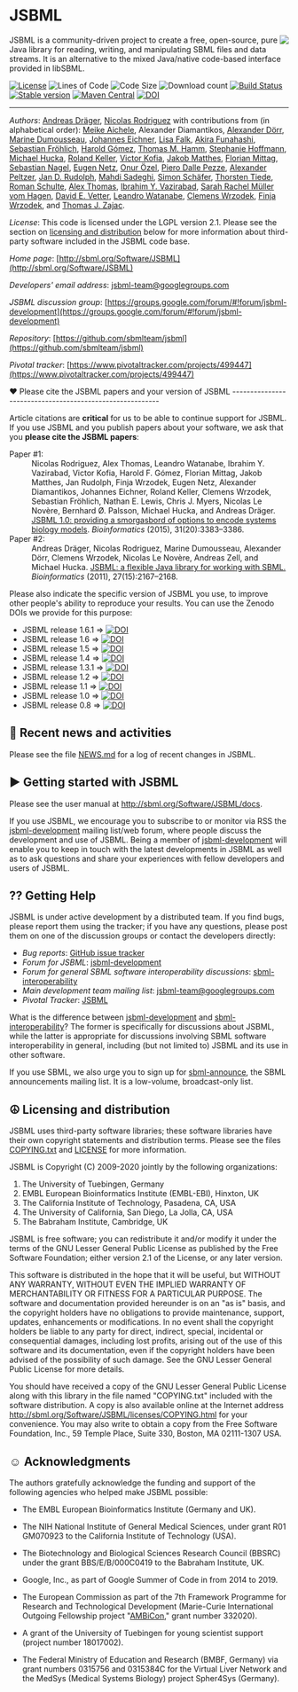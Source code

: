 JSBML
=====

<img align="right" src="doc/common/logo/jsbml_logo_200px.png"> JSBML is a community-driven project to create a free, open-source, pure Java library for reading, writing, and manipulating SBML files and data streams. It is an alternative to the mixed Java/native code-based interface provided in libSBML. 

[![License](http://img.shields.io/:license-LGPL-blue.svg?style=plastic)](https://www.gnu.org/licenses/old-licenses/lgpl-2.1.en.html)
![Lines of Code](https://img.shields.io/tokei/lines/github/sbmlteam/jsbml?color=orange&style=plastic)
![Code Size](https://img.shields.io/github/languages/code-size/sbmlteam/jsbml.svg?style=plastic)
![Download count](https://img.shields.io/github/downloads/sbmlteam/jsbml/total.svg?style=plastic)
[![Build Status](https://img.shields.io/travis/com/sbmlteam/jsbml.svg?style=plastic)](https://travis-ci.com/sbmlteam/jsbml)
[![Stable version](https://img.shields.io/badge/stable_version-1.6.1-brightgreen.svg?style=plastic)](https://github.com/sbmlteam/jsbml/releases/tag/v1.6.1)
[![Maven Central](https://img.shields.io/maven-central/v/org.sbml.jsbml/jsbml?version=1.6.1?label=Maven%20Central&style=plastic)](https://search.maven.org/search?q=jsbml)
[![DOI](http://img.shields.io/badge/DOI-10.1093%20%2F%20bioinformatics%20%2F%20btv341-blue.svg?style=plastic)](https://doi.org/10.1093/bioinformatics/btv341)

----
*Authors*: [Andreas Dräger](https://uni-tuebingen.de/en/134053),
[Nicolas Rodriguez](https://uk.linkedin.com/in/nicolas-rodriguez-b1640a5)
with contributions from (in alphabetical order):
[Meike Aichele](https://github.com/MeikeAi/),
Alexander Diamantikos,
[Alexander Dörr](http://www.cogsys.cs.uni-tuebingen.de/mitarb/doerr/),
[Marine Dumousseau](https://sourceforge.net/u/marine3/profile/),
[Johannes Eichner](http://www.cogsys.cs.uni-tuebingen.de/mitarb/eichner/),
[Lisa Falk](https://github.com/LisaFalk),
[Akira Funahashi](http://fun.bio.keio.ac.jp/~funa/),
[Sebastian Fröhlich](https://www.linkedin.com/in/sebastian-fröhlich-74b34b92/),
[Harold Gómez](https://www.bsse.ethz.ch/cobi/people/person-detail.html?persid=211340),
[Thomas M. Hamm](https://github.com/tmhamm),
[Stephanie Hoffmann](http://www.cogsys.cs.uni-tuebingen.de/mitarb/hoffmann/),
[Michael Hucka](http://www.cds.caltech.edu/~mhucka),
[Roland Keller](http://www.cogsys.cs.uni-tuebingen.de/mitarb/keller/),
[Victor Kofia](http://kofiav.blogspot.ca),
[Jakob Matthes](https://github.com/jakobmatthes),
[Florian Mittag](http://www.cogsys.cs.uni-tuebingen.de/mitarb/mittag/),
[Sebastian Nagel](http://www.ti.uni-tuebingen.de/Sebastian-Nagel.1843.0.html),
[Eugen Netz](https://abi.inf.uni-tuebingen.de/People/netz),
[Onur Özel](https://github.com/Onur101010),
[Piero Dalle Pezze](https://www.linkedin.com/in/pdallepezze),
[Alexander Peltzer](http://it.inf.uni-tuebingen.de/?page_id=110),
[Jan D. Rudolph](http://www.biochem.mpg.de/employees/47658/226605),
[Mahdi Sadeghi](https://uni-tuebingen.de/en/faculties/faculty-of-science/departments/computer-science/lehrstuehle/cognitive-modeling/staff/mahdi-sadeghi/),
[Simon Schäfer](https://www.linkedin.com/in/simon-h-schaefer/),
[Thorsten Tiede](https://github.com/thortiede),
[Roman Schulte](http://www.roman-schulte.de),
[Alex Thomas](http://sbrg.ucsd.edu/researchers/thomas/),
[Ibrahim Y. Vazirabad](http://www.mscs.mu.edu/~ivazirab/),
[Sarah Rachel Müller vom Hagen](https://github.com/mvhsara),
[David E. Vetter](https://github.com/DEVetter),
[Leandro Watanabe](http://www.async.ece.utah.edu/~leandro/),
[Clemens Wrzodek](http://www.cogsys.cs.uni-tuebingen.de/mitarb/wrzodek/),
[Finja Wrzodek](http://www.cogsys.cs.uni-tuebingen.de/mitarb/buechel/),
and
[Thomas J. Zajac](https://github.com/mephenor/).


*License*: This code is licensed under the LGPL version 2.1.  Please see the section on [licensing and distribution](#-licensing-and-distribution) below for more information about third-party software included in the JSBML code base.

*Home page*: [http://sbml.org/Software/JSBML](http://sbml.org/Software/JSBML)

*Developers' email address*: [jsbml-team@googlegroups.com](mailto:jsbml-team@googlegroups.com)

*JSBML discussion group*: [https://groups.google.com/forum/#!forum/jsbml-development](https://groups.google.com/forum/#!forum/jsbml-development)

*Repository*: [https://github.com/sbmlteam/jsbml](https://github.com/sbmlteam/jsbml)

*Pivotal tracker*: [https://www.pivotaltracker.com/projects/499447](https://www.pivotaltracker.com/projects/499447)

<div id="cite"/>
♥️ Please cite the JSBML papers and your version of JSBML
---------------------------------------------------------

Article citations are **critical** for us to be able to continue support for JSBML.  If you use JSBML and you publish papers about your software, we ask that you **please cite the JSBML papers**:

<dl>
<dt>Paper #1:</dt>
<dd>Nicolas Rodriguez, Alex Thomas, Leandro Watanabe, Ibrahim Y. Vazirabad, Victor Kofia, Harold F. Gómez, Florian Mittag, Jakob Matthes, Jan Rudolph, Finja Wrzodek, Eugen Netz, Alexander Diamantikos, Johannes Eichner, Roland Keller, Clemens Wrzodek, Sebastian Fröhlich, Nathan E. Lewis, Chris J. Myers, Nicolas Le Novère, Bernhard Ø. Palsson, Michael Hucka, and Andreas Dräger. <a href="http://bioinformatics.oxfordjournals.org/content/31/20/3383">JSBML 1.0: providing a smorgasbord of options to encode systems biology models</a>. <i>Bioinformatics</i> (2015), 31(20):3383&ndash;3386.</dd>

<dt>Paper #2:</dt>
<dd>Andreas Dräger, Nicolas Rodriguez, Marine Dumousseau, Alexander Dörr, Clemens Wrzodek, Nicolas Le Novère, Andreas Zell, and Michael Hucka. <a href="http://bioinformatics.oxfordjournals.org/content/27/15/2167">JSBML: a flexible Java library for working with SBML.</a> <i>Bioinformatics</i> (2011), 27(15):2167–2168.</dd>
</dl>

Please also indicate the specific version of JSBML you use, to improve other people's ability to reproduce your results.  You can use the Zenodo DOIs we provide for this purpose:

* JSBML release 1.6.1 &rArr; [![DOI](https://zenodo.org/badge/DOI/10.5281/zenodo.5820927.svg)](https://doi.org/10.5281/zenodo.5820927)
* JSBML release 1.6 &rArr; [![DOI](https://zenodo.org/badge/DOI/10.5281/zenodo.5789493.svg?style=plastic)](https://doi.org/10.5281/zenodo.5789493)
* JSBML release 1.5 &rArr; [![DOI](https://zenodo.org/badge/DOI/10.5281/zenodo.3751775.svg?style=plastic)](https://doi.org/10.5281/zenodo.3751775)
* JSBML release 1.4 &rArr; [![DOI](https://zenodo.org/badge/DOI/10.5281/zenodo.1346189.svg?style=plastic)](https://doi.org/10.5281/zenodo.1346189)
* JSBML release 1.3.1 &rArr; [![DOI](https://zenodo.org/badge/DOI/10.5281/zenodo.1118387.svg?style=plastic)](https://doi.org/10.5281/zenodo.1118387)
* JSBML release 1.2 &rArr; [![DOI](https://zenodo.org/badge/DOI/10.5281/zenodo.200544.svg?style=plastic)](https://doi.org/10.5281/zenodo.200544)
* JSBML release 1.1 &rArr; [![DOI](https://zenodo.org/badge/DOI/10.5281/zenodo.55323.svg?style=plastic)](https://doi.org/10.5281/zenodo.55323)
* JSBML release 1.0 &rArr; [![DOI](https://zenodo.org/badge/DOI/10.5281/zenodo.55635.svg?style=plastic)](https://doi.org/10.5281/zenodo.55635)
* JSBML release 0.8 &rArr; [![DOI](https://zenodo.org/badge/DOI/10.5281/zenodo.55636.svg?style=plastic)](https://doi.org/10.5281/zenodo.55636)


📰 Recent news and activities
-----------------------------

Please see the file [NEWS.md](NEWS.md) for a log of recent changes in JSBML.


► Getting started with JSBML
----------------------------

Please see the user manual at http://sbml.org/Software/JSBML/docs.

If you use JSBML, we encourage you to subscribe to or monitor via RSS the [jsbml-development](https://groups.google.com/forum/#!forum/jsbml-development) mailing list/web forum, where people discuss the development and use of JSBML.  Being a member of [jsbml-development](https://groups.google.com/forum/#!forum/jsbml-development) will enable you to keep in touch with the latest developments in JSBML as well as to ask questions and share your experiences with fellow developers and users of JSBML.


⁇ Getting Help
------------

JSBML is under active development by a distributed team.  If you find bugs, please report them using the tracker; if you have any questions, please post them on one of the discussion groups or contact the developers directly:

* *Bug reports*: [GitHub issue tracker](https://github.com/sbmlteam/jsbml/issues)
* *Forum for JSBML*: [jsbml-development](https://groups.google.com/forum/#!forum/jsbml-development)
* *Forum for general SBML software interoperability discussions*: [sbml-interoperability](https://groups.google.com/forum/#!forum/sbml-interoperability)
* *Main development team mailing list*: [jsbml-team@googlegroups.com](mailto:jsbml-team@googlegroups.com)
* *Pivotal Tracker*: [JSBML](https://www.pivotaltracker.com/n/projects/499447)

What is the difference between [jsbml-development](https://groups.google.com/forum/#!forum/jsbml-development) and [sbml-interoperability](https://groups.google.com/forum/#!forum/sbml-interoperability)?  The former is specifically for discussions about JSBML, while the latter is appropriate for discussions involving SBML software interoperability in general, including (but not limited to) JSBML and its use in other software.

If you use SBML, we also urge you to sign up for [sbml-announce](https://groups.google.com/forum/#!forum/sbml-announce), the SBML announcements mailing list.  It is a low-volume, broadcast-only list.


☮ Licensing and distribution
----------------------------

JSBML uses third-party software libraries; these software libraries have their own copyright statements and distribution terms.  Please see the files [COPYING.txt](./COPYING.txt) and [LICENSE](./LICENSE) for more information.

JSBML is Copyright (C) 2009-2020 jointly by the following organizations:

1. The University of Tuebingen, Germany
2. EMBL European Bioinformatics Institute (EMBL-EBI), Hinxton, UK
3. The California Institute of Technology, Pasadena, CA, USA
4. The University of California, San Diego, La Jolla, CA, USA
5. The Babraham Institute, Cambridge, UK

JSBML is free software; you can redistribute it and/or modify it under the terms of the GNU Lesser General Public License as published by the Free Software Foundation; either version 2.1 of the License, or any later version.

This software is distributed in the hope that it will be useful, but WITHOUT ANY WARRANTY, WITHOUT EVEN THE IMPLIED WARRANTY OF MERCHANTABILITY OR FITNESS FOR A PARTICULAR PURPOSE.  The software and documentation provided hereunder is on an "as is" basis, and the copyright holders have no obligations to provide maintenance, support, updates, enhancements or modifications.  In no event shall the copyright holders be liable to any party for direct, indirect, special, incidental or consequential damages, including lost profits, arising out of the use of this software and its documentation, even if the copyright holders have been advised of the possibility of such damage.  See the GNU Lesser General Public License for more details.

You should have received a copy of the GNU Lesser General Public License along with this library in the file named "COPYING.txt" included with the software distribution.  A copy is also available online at the Internet address http://sbml.org/Software/JSBML/licenses/COPYING.html for your convenience.  You may also write to obtain a copy from the Free Software Foundation, Inc., 59 Temple Place, Suite 330, Boston, MA 02111-1307 USA.


☺ Acknowledgments
-----------------------

The authors gratefully acknowledge the funding and support of the following agencies who helped make JSBML possible:

* The EMBL European Bioinformatics Institute (Germany and UK).

* The NIH National Institute of General Medical Sciences, under grant R01 GM070923 to the California Institute of Technology (USA).

* The Biotechnology and Biological Sciences Research Council (BBSRC) under the grant BBS/E/B/000C0419 to the Babraham Institute, UK.

* Google, Inc., as part of Google Summer of Code in from 2014 to 2019.

* The European Commission as part of the 7th Framework Programme for Research and Technological Development (Marie-Curie International Outgoing Fellowship project "[AMBiCon](https://uni-tuebingen.de/en/134083)," grant number 332020).

* A grant of the University of Tuebingen for young scientist support (project number 18017002).

* The Federal Ministry of Education and Research (BMBF, Germany) via grant numbers 0315756 and 0315384C for the Virtual Liver Network and the MedSys (Medical Systems Biology) project Spher4Sys (Germany).

